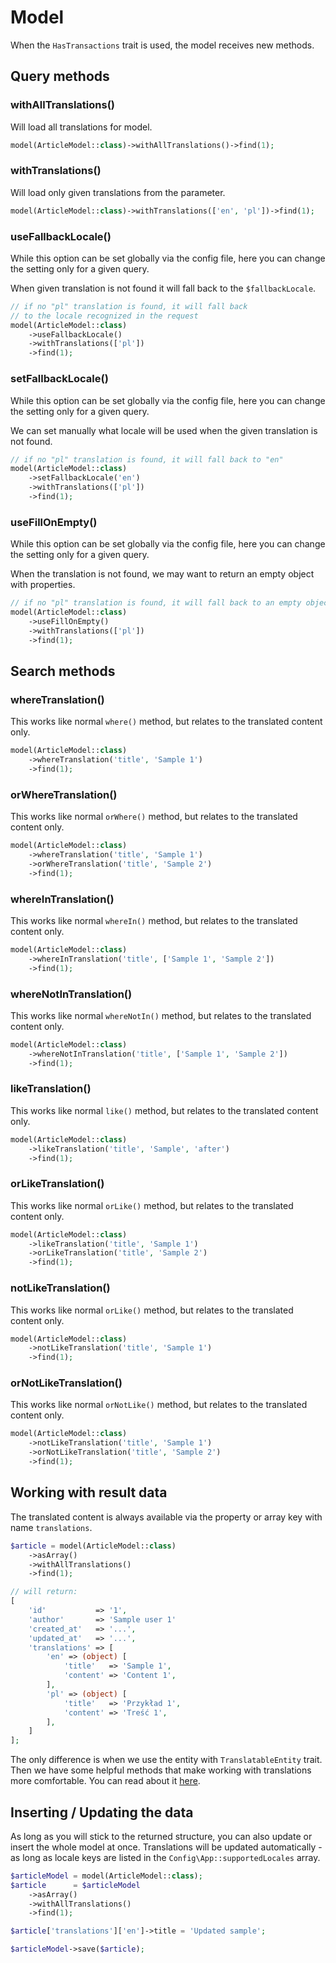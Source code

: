 # Model

When the `HasTransactions` trait is used, the model receives new methods.

## Query methods

### withAllTranslations()

Will load all translations for model.

```php
model(ArticleModel::class)->withAllTranslations()->find(1);
```

### withTranslations()

Will load only given translations from the parameter.

```php
model(ArticleModel::class)->withTranslations(['en', 'pl'])->find(1);
```

### useFallbackLocale()

While this option can be set globally via the config file, here you can change the setting only for a given query.

When given translation is not found it will fall back to the `$fallbackLocale`.

```php
// if no "pl" translation is found, it will fall back
// to the locale recognized in the request
model(ArticleModel::class)
    ->useFallbackLocale()
    ->withTranslations(['pl'])
    ->find(1);
```

### setFallbackLocale()

While this option can be set globally via the config file, here you can change the setting only for a given query.

We can set manually what locale will be used when the given translation is not found.

```php
// if no "pl" translation is found, it will fall back to "en"
model(ArticleModel::class)
    ->setFallbackLocale('en')
    ->withTranslations(['pl'])
    ->find(1);
```

### useFillOnEmpty()

While this option can be set globally via the config file, here you can change the setting only for a given query.

When the translation is not found, we may want to return an empty object with properties.

```php
// if no "pl" translation is found, it will fall back to an empty object
model(ArticleModel::class)
    ->useFillOnEmpty()
    ->withTranslations(['pl'])
    ->find(1);
```

## Search methods

### whereTranslation()

This works like normal `where()` method, but relates to the translated content only.

```php
model(ArticleModel::class)
    ->whereTranslation('title', 'Sample 1')
    ->find(1);
```

### orWhereTranslation()

This works like normal `orWhere()` method, but relates to the translated content only.

```php
model(ArticleModel::class)
    ->whereTranslation('title', 'Sample 1')
    ->orWhereTranslation('title', 'Sample 2')
    ->find(1);
```

### whereInTranslation()

This works like normal `whereIn()` method, but relates to the translated content only.

```php
model(ArticleModel::class)
    ->whereInTranslation('title', ['Sample 1', 'Sample 2'])
    ->find(1);
```

### whereNotInTranslation()

This works like normal `whereNotIn()` method, but relates to the translated content only.

```php
model(ArticleModel::class)
    ->whereNotInTranslation('title', ['Sample 1', 'Sample 2'])
    ->find(1);
```

### likeTranslation()

This works like normal `like()` method, but relates to the translated content only.

```php
model(ArticleModel::class)
    ->likeTranslation('title', 'Sample', 'after')
    ->find(1);
```

### orLikeTranslation()

This works like normal `orLike()` method, but relates to the translated content only.

```php
model(ArticleModel::class)
    ->likeTranslation('title', 'Sample 1')
    ->orLikeTranslation('title', 'Sample 2')
    ->find(1);
```

### notLikeTranslation()

This works like normal `orLike()` method, but relates to the translated content only.

```php
model(ArticleModel::class)
    ->notLikeTranslation('title', 'Sample 1')
    ->find(1);
```

### orNotLikeTranslation()

This works like normal `orNotLike()` method, but relates to the translated content only.

```php
model(ArticleModel::class)
    ->notLikeTranslation('title', 'Sample 1')
    ->orNotLikeTranslation('title', 'Sample 2')
    ->find(1);
```

## Working with result data

The translated content is always available via the property or array key with name `translations`.

```php
$article = model(ArticleModel::class)
    ->asArray()
    ->withAllTranslations()
    ->find(1);

// will return:
[
    'id'           => '1',
    'author'       => 'Sample user 1'
    'created_at'   => '...',
    'updated_at'   => '...',
    'translations' => [
        'en' => (object) [
            'title'   => 'Sample 1',
            'content' => 'Content 1',
        ],
        'pl' => (object) [
            'title'   => 'Przykład 1',
            'content' => 'Treść 1',
        ],
    ]
];
```

The only difference is when we use the entity with `TranslatableEntity` trait. Then we have some helpful methods that make working with translations more comfortable. You can read about it [here](entity.md).

## Inserting / Updating the data

As long as you will stick to the returned structure, you can also update or insert the whole model at once. Translations will be updated automatically - as long as locale keys are listed in the `Config\App::supportedLocales` array.

```php
$articleModel = model(ArticleModel::class);
$article      = $articleModel
    ->asArray()
    ->withAllTranslations()
    ->find(1);

$article['translations']['en']->title = 'Updated sample';

$articleModel->save($article);

```

